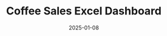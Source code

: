 ---
title: Coffee Sales Excel Dashboard
description: Sales Coffee
slug: Coffee-Sales
date: 2025-01-08
categories:
    - analysis
tags: 
    - Excel
categories:
    - visualization
links:
  - title: Coffee Sales Excel Dashboard
    description: Dashboard Sales Coffee
    website: hhttps://github.com/vlzjc/Excel-Dashboard-Coffee-Salesgithub.com/vlzjc/WordleGame
---